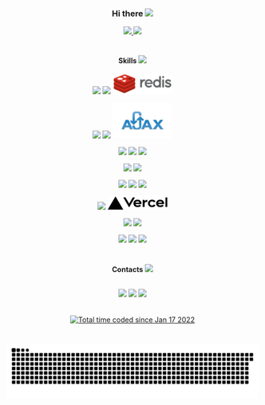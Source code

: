 

<div align="center">
<h3>Hi there  <img src="https://media.giphy.com/media/hvRJCLFzcasrR4ia7z/giphy.gif" height="20px"><br></h3>

<a href="https://github.com/i-Lucas">
<img height="150em" src="https://github-readme-stats.vercel.app/api?username=i-Lucas&show_icons=true&theme=dark&include_all_commits=true&count_private=true"/>
<img height="150em" src="https://github-readme-stats.vercel.app/api/top-langs/?username=i-Lucas&layout=compact&langs_count=7&theme=dark"/></a>
</div>

<div width="100%" align="center"><h1></h1>
<strong>Skills</strong>
<img src="https://github.githubassets.com/images/mona-loading-dimmed.gif" height="25px"><br></br>

<img src="https://www.vectorlogo.zone/logos/postgresql/postgresql-ar21.svg" target="_blank">
<img src="https://www.vectorlogo.zone/logos/mongodb/mongodb-ar21.svg" target="_blank">
<img src="https://raw.githubusercontent.com/cncf/landscape/876cf1571230d672a095eec23843d4ca3fbe94d4/hosted_logos/redis.svg" width="120px" target="_blank">

<a href="https://github.com/i-Lucas"><img src="https://www.vectorlogo.zone/logos/javascript/javascript-ar21.svg"></a>
<img src="https://www.vectorlogo.zone/logos/typescriptlang/typescriptlang-ar21.svg">
<img width="120px" src="https://raw.githubusercontent.com/JonDotsoy/Vector-Logo/430aec93009f32fd8fa48081eb45e27f24e84f6d/Logos/AJAX/AJAX.svg">

<img src="https://www.vectorlogo.zone/logos/reactjs/reactjs-ar21.svg">
<img width="100px" src="https://www.vectorlogo.zone/logos/babeljs/babeljs-ar21.svg">
<img src="https://www.vectorlogo.zone/logos/js_webpack/js_webpack-ar21.svg">

<a href=""><img src="https://www.vectorlogo.zone/logos/w3_html5/w3_html5-ar21.svg"></a>
<a href=""><img src="https://www.vectorlogo.zone/logos/w3_css/w3_css-ar21.svg"></a>

<img src="https://www.vectorlogo.zone/logos/nodejs/nodejs-ar21.svg">
<img src="https://www.vectorlogo.zone/logos/expressjs/expressjs-ar21.svg">
<img width="120px" src="https://java-master.com/wp-content/uploads/2019/11/sfw0002-01-REST_Architecture.png">

<a href="https://github.com/i-Lucas"><img src="https://www.vectorlogo.zone/logos/heroku/heroku-ar21.svg"></a>
<img src="https://raw.githubusercontent.com/cncf/landscape/876cf1571230d672a095eec23843d4ca3fbe94d4/hosted_logos/vercel.svg" width="120px">

<img width="120px" src="https://www.vectorlogo.zone/logos/docker/docker-ar21.svg">
<img width="120px" src="https://www.vectorlogo.zone/logos/amazon_aws/amazon_aws-ar21.svg">

<a href = ""><img src="https://www.vectorlogo.zone/logos/linux/linux-ar21.svg"></a>
<a href = ""><img src="https://www.vectorlogo.zone/logos/git-scm/git-scm-ar21.svg"></a>
<a href = ""><img width="110px" src="https://cdn.worldvectorlogo.com/logos/prisma-2.svg"></a>

</div>
<h1></h1>
<div align="center"> 
<strong>Contacts</strong>
<img src="https://i.pinimg.com/originals/ae/0c/5a/ae0c5aca3ef494a0d3cfe91731962603.gif" height="20px"><br></br>

<a href="https://www.linkedin.com/in/hilucas/"><img src="https://img.shields.io/badge/-LinkedIn-%230077B5?style=for-the-badge&logo=linkedin&logoColor=white" target="_blank"></a> 
<a href="mailto:novo.contato.lucas@gmail.com" target="_blank"><img src="https://img.shields.io/badge/Gmail-D14836?style=for-the-badge&logo=gmail&logoColor=white" target="_blank"></a>
<a href="https://my-web-site-eight.vercel.app/" target="_blank"><img src="https://img.shields.io/badge/website-D14836?style=for-the-badge&logo=googlechrome&logoColor=white" target="_blank"></a>   
<br></br>
<a href="https://wakatime.com/@f52ac50f-c8e0-4f74-9b43-0db756266fbb"><img src="https://wakatime.com/badge/user/f52ac50f-c8e0-4f74-9b43-0db756266fbb.svg" alt="Total time coded since Jan 17 2022" /></a>

<h1></h1>

![Snake animation](https://github.com/i-Lucas/i-Lucas/blob/output/github-contribution-grid-snake.svg)
</div>

